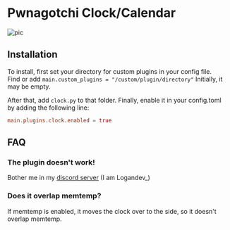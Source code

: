 # Pwnagotchi Clock/Calendar

![pic](https://i.imgur.com/iEbByAX.png)

## Installation

To install, first set your directory for custom plugins in your config file.  
Find or add `main.custom_plugins = "/custom/plugin/directory"` Initially, it may be empty.

After that, add `clock.py` to that folder.
Finally, enable it in your config.toml by adding the following line:

```toml
main.plugins.clock.enabled = true
```

## FAQ

### The plugin doesn't work!

Bother me in my [discord server](https://discord.gg/VuhvYRz) (I am Logandev\_)

### Does it overlap memtemp?

If memtemp is enabled, it moves the clock over to the side, so it doesn't overlap memtemp.
